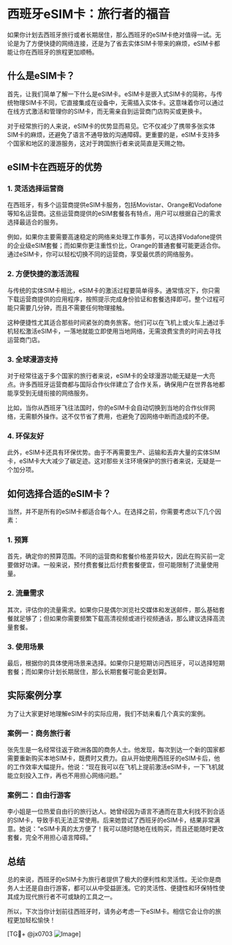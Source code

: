 # 西班牙eSIM卡：旅行者的福音

如果你计划去西班牙旅行或者长期居住，那么西班牙的eSIM卡绝对值得一试。无论是为了方便快捷的网络连接，还是为了省去实体SIM卡带来的麻烦，eSIM卡都能让你在西班牙的旅程更加顺畅。

## 什么是eSIM卡？

首先，让我们简单了解一下什么是eSIM卡。eSIM卡是嵌入式SIM卡的简称，与传统物理SIM卡不同，它直接集成在设备中，无需插入实体卡。这意味着你可以通过在线方式激活和管理你的SIM卡，而无需亲自到运营商门店购买或更换卡。

对于经常旅行的人来说，eSIM卡的优势显而易见。它不仅减少了携带多张实体SIM卡的麻烦，还避免了语言不通导致的沟通障碍。更重要的是，eSIM卡支持多个国家和地区的漫游服务，这对于跨国旅行者来说简直是天赐之物。

## eSIM卡在西班牙的优势

### 1. 灵活选择运营商

在西班牙，有多个运营商提供eSIM卡服务，包括Movistar、Orange和Vodafone等知名运营商。这些运营商提供的eSIM套餐各有特点，用户可以根据自己的需求选择最适合的服务。

例如，如果你主要需要高速稳定的网络来处理工作事务，可以选择Vodafone提供的企业级eSIM套餐；而如果你更注重性价比，Orange的普通套餐可能更适合你。通过eSIM卡，你可以轻松切换不同的运营商，享受最优质的网络服务。

### 2. 方便快捷的激活流程

与传统的实体SIM卡相比，eSIM卡的激活过程要简单得多。通常情况下，你只需下载运营商提供的应用程序，按照提示完成身份验证和套餐选择即可。整个过程可能只需要几分钟，而且不需要任何物理接触。

这种便捷性尤其适合那些时间紧张的商务旅客。他们可以在飞机上或火车上通过手机轻松激活eSIM卡，一落地就能立即使用当地网络，无需浪费宝贵的时间去寻找运营商门店。

### 3. 全球漫游支持

对于经常往返于多个国家的旅行者来说，eSIM卡的全球漫游功能无疑是一大亮点。许多西班牙运营商都与国际合作伙伴建立了合作关系，确保用户在世界各地都能享受到无缝衔接的网络服务。

比如，当你从西班牙飞往法国时，你的eSIM卡会自动切换到当地的合作伙伴网络，无需额外操作。这不仅节省了费用，也避免了因网络中断而造成的不便。

### 4. 环保友好

此外，eSIM卡还具有环保优势。由于不再需要生产、运输和丢弃大量的实体SIM卡，eSIM卡大大减少了碳足迹。这对那些关注环境保护的旅行者来说，无疑是一个加分项。

## 如何选择合适的eSIM卡？

当然，并不是所有的eSIM卡都适合每个人。在选择之前，你需要考虑以下几个因素：

### 1. 预算

首先，确定你的预算范围。不同的运营商和套餐价格差异较大，因此在购买前一定要做好功课。一般来说，预付费套餐比后付费套餐便宜，但可能限制了流量使用量。

### 2. 流量需求

其次，评估你的流量需求。如果你只是偶尔浏览社交媒体和发送邮件，那么基础套餐就足够了；但如果你需要频繁下载高清视频或进行视频通话，那么建议选择高流量套餐。

### 3. 使用场景

最后，根据你的具体使用场景来选择。如果你只是短期访问西班牙，可以选择短期套餐；而如果你计划长期居住，那么长期套餐可能会更划算。

## 实际案例分享

为了让大家更好地理解eSIM卡的实际应用，我们不妨来看几个真实的案例。

### 案例一：商务旅行者

张先生是一名经常往返于欧洲各国的商务人士。他发现，每次到达一个新的国家都需要重新购买本地SIM卡，既费时又费力。自从开始使用西班牙的eSIM卡后，他的工作效率大幅提升。他说：“现在我可以在飞机上提前激活eSIM卡，一下飞机就能立刻投入工作，再也不用担心网络问题。”

### 案例二：自由行游客

李小姐是一位热爱自由行的旅行达人。她曾经因为语言不通而在意大利找不到合适的SIM卡，导致手机无法正常使用。后来她尝试了西班牙的eSIM卡，结果非常满意。她说：“eSIM卡真的太方便了！我可以随时随地在线购买，而且还能随时更改套餐，完全不用担心语言障碍。”

## 总结

总的来说，西班牙的eSIM卡为旅行者提供了极大的便利性和灵活性。无论你是商务人士还是自由行游客，都可以从中受益匪浅。它的灵活性、便捷性和环保特性使其成为现代旅行者不可或缺的工具之一。

所以，下次当你计划前往西班牙时，请务必考虑一下eSIM卡。相信它会让你的旅程更加轻松愉快！

[TG💪+ @jx0703 ![Image](https://github.com/user-attachments/assets/dbca1d08-cadb-493c-b0ec-ad6f7a83f270)]